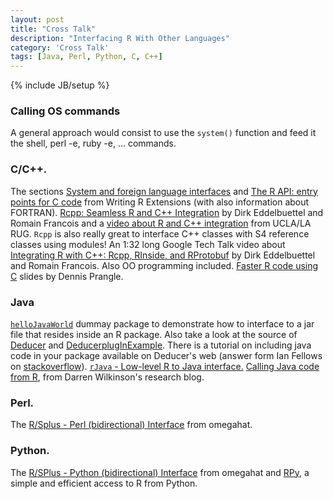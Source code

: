 ```yaml
---
layout: post
title: "Cross Talk"
description: "Interfacing R With Other Languages"
category: 'Cross Talk'
tags: [Java, Perl, Python, C, C++]
---
```

{% include JB/setup %}

### Calling OS commands 

A general approach would consist to use the `system()` function and feed it the shell, perl -e, ruby -e, ... commands. 

### C/C++. 

The sections [System and foreign language interfaces][1] and [The R
API: entry points for C code][2] from Writing R Extensions (with also
information about FORTRAN). [Rcpp: Seamless R and C++ Integration][3] by Dirk
Eddelbuettel and Romain Francois and a [video about R and C++ integration][4]
from UCLA/LA RUG. `Rcpp` is also really great to interface C++ classes with S4
reference classes using modules! An 1:32 long Google Tech Talk video about
[Integrating R with C++: Rcpp, RInside, and RProtobuf][5] by Dirk Eddelbuettel
and Romain Francois. Also OO programming included.  [Faster R code using C][6]
slides by Dennis Prangle.

### Java 

[`helloJavaWorld`][7] dummay package to demonstrate how to interface to
a jar file that resides inside an R package. Also take a look at the source of
[Deducer][8] and [DeducerplugInExample][9]. There is a tutorial on including
java code in your package available on Deducer's web (answer form Ian Fellows
on [stackoverflow][10]). [`rJava` - Low-level R to Java interface.][11]
[Calling Java code from R][12], from Darren Wilkinson's research blog.

### Perl. 

The [R/Splus - Perl (bidirectional) Interface][13] from omegahat.

### Python. 
The [R/SPlus - Python (bidirectional) Interface][14] from omegahat and
[RPy][15], a simple and efficient access to R from Python.


   [1]: http://cran.r-project.org/doc/manuals/R-exts.html#System-and-foreign-language-interfaces
   [2]: http://cran.r-project.org/doc/manuals/R-exts.html#The-R-API
   [3]: http://dirk.eddelbuettel.com/code/rcpp.html
   [4]: http://dirk.eddelbuettel.com/blog/2010/04/07/#ucla_larug_talks_video
   [5]: http://www.youtube.com/watch?v=UZkaZhsOfT4
   [6]: www.maths.lancs.ac.uk/~prangle/CinR/CinR.pdf
   [7]: http://cran.r-project.org/web/packages/helloJavaWorld/index.html
   [8]: http://cran.r-project.org/web/packages/Deducer/index.html
   [9]: http://cran.r-project.org/web/packages/DeducerPlugInExample/index.html
   [10]: http://stackoverflow.com/questions/3843816/how-to-include-jar-file-when-creating-a-r-package
   [11]: http://www.rforge.net/rJava/
   [12]: http://darrenjw.wordpress.com/2011/01/01/calling-java-code-from-r/
   [13]: http://www.omegahat.org/RSPerl/
   [14]: http://www.omegahat.org/RSPython/
   [15]: http://rpy.sourceforge.net/


